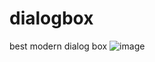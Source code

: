 # dialogbox
best modern dialog box
![image](https://github.com/ebudae/dialogbox/assets/48657919/1740067e-abc1-4118-a53b-1b8128bdac0a)
